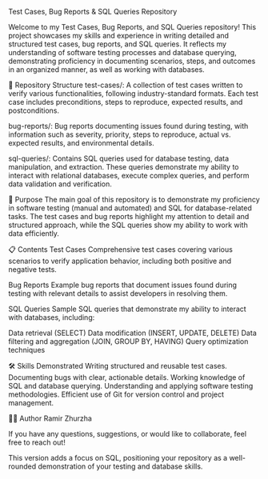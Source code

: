 Test Cases, Bug Reports & SQL Queries Repository

Welcome to my Test Cases, Bug Reports, and SQL Queries repository! This project showcases my skills and experience in writing detailed and structured test cases, bug reports, and SQL queries. It reflects my understanding of software testing processes and database querying, demonstrating proficiency in documenting scenarios, steps, and outcomes in an organized manner, as well as working with databases.

📂 Repository Structure
test-cases/: A collection of test cases written to verify various functionalities, following industry-standard formats. Each test case includes preconditions, steps to reproduce, expected results, and postconditions.

bug-reports/: Bug reports documenting issues found during testing, with information such as severity, priority, steps to reproduce, actual vs. expected results, and environmental details.

sql-queries/: Contains SQL queries used for database testing, data manipulation, and extraction. These queries demonstrate my ability to interact with relational databases, execute complex queries, and perform data validation and verification.

🚀 Purpose
The main goal of this repository is to demonstrate my proficiency in software testing (manual and automated) and SQL for database-related tasks. The test cases and bug reports highlight my attention to detail and structured approach, while the SQL queries show my ability to work with data efficiently.

📋 Contents
Test Cases
Comprehensive test cases covering various scenarios to verify application behavior, including both positive and negative tests.

Bug Reports
Example bug reports that document issues found during testing with relevant details to assist developers in resolving them.

SQL Queries
Sample SQL queries that demonstrate my ability to interact with databases, including:

Data retrieval (SELECT)
Data modification (INSERT, UPDATE, DELETE)
Data filtering and aggregation (JOIN, GROUP BY, HAVING)
Query optimization techniques

🛠️ Skills Demonstrated
Writing structured and reusable test cases.
Documenting bugs with clear, actionable details.
Working knowledge of SQL and database querying.
Understanding and applying software testing methodologies.
Efficient use of Git for version control and project management.

🧑‍💻 Author
Ramir Zhurzha

If you have any questions, suggestions, or would like to collaborate, feel free to reach out!

This version adds a focus on SQL, positioning your repository as a well-rounded demonstration of your testing and database skills.